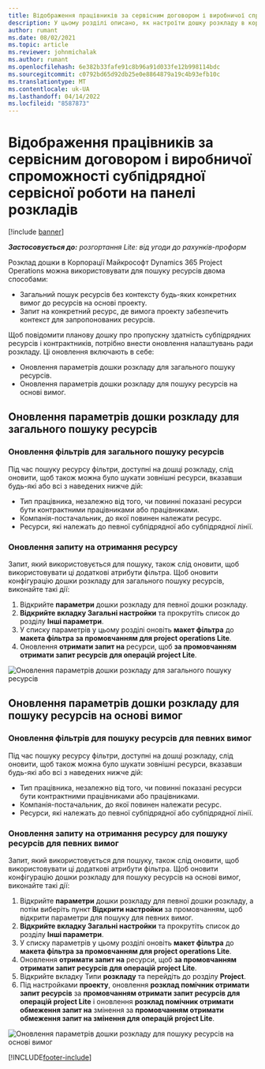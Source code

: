 ```yaml
---
title: Відображення працівників за сервісним договором і виробничої спроможності субпідрядної сервісної роботи на панелі розкладів
description: У цьому розділі описано, як настроїти дошку розкладу в корпорації Майкрософт Dynamics 365 Project Operations для відображення субпідрядної ємності ресурсів під час кадрових вимог до ресурсів проекту.
author: rumant
ms.date: 08/02/2021
ms.topic: article
ms.reviewer: johnmichalak
ms.author: rumant
ms.openlocfilehash: 6e382b33fafe91c8b96a91d033fe12b998114bdc
ms.sourcegitcommit: c0792bd65d92db25e0e8864879a19c4b93efb10c
ms.translationtype: MT
ms.contentlocale: uk-UA
ms.lasthandoff: 04/14/2022
ms.locfileid: "8587873"
---
```

# <a name="configure-schedule-board-to-show-contract-workers-and-subcontracted-capacity"></a>Відображення працівників за сервісним договором і виробничої спроможності субпідрядної сервісної роботи на панелі розкладів 

[!include [banner](../../includes/dataverse-preview.md)]

_**Застосовується до:** розгортання Lite: від угоди до рахунків-проформ_

Розклад дошки в Корпорації Майкрософт Dynamics 365 Project Operations можна використовувати для пошуку ресурсів двома способами:

- Загальний пошук ресурсів без контексту будь-яких конкретних вимог до ресурсів на основі проекту.
- Запит на конкретний ресурс, де вимога проекту забезпечить контекст для запропонованих ресурсів.

Щоб повідомити планову дошку про пропускну здатність субпідрядних ресурсів і контрактників, потрібно внести оновлення налаштувань ради розкладу. Ці оновлення включають в себе: 
- Оновлення параметрів дошки розкладу для загального пошуку ресурсів.
- Оновлення параметрів дошки розкладу для пошуку ресурсів на основі вимог.

## <a name="update-schedule-board-settings-for-general-resource-search"></a>Оновлення параметрів дошки розкладу для загального пошуку ресурсів
### <a name="update-filters-for-general-resource-search"></a>Оновлення фільтрів для загального пошуку ресурсів
Під час пошуку ресурсу фільтри, доступні на дошці розкладу, слід оновити, щоб також можна було шукати зовнішні ресурси, вказавши будь-які або всі з наведених нижче дій:
  - Тип працівника, незалежно від того, чи повинні показані ресурси бути контрактними працівниками або працівниками.
  - Компанія-постачальник, до якої повинен належати ресурс.
  - Ресурси, які належать до певної субпідрядної або субпідрядної лінії.
    
### <a name="update-retrieve-resource-query"></a>Оновлення запиту на отримання ресурсу
Запит, який використовується для пошуку, також слід оновити, щоб використовувати ці додаткові атрибути фільтра. Щоб оновити конфігурацію дошки розкладу для загального пошуку ресурсів, виконайте такі дії:  
1. Відкрийте **параметри** дошки розкладу для певної дошки розкладу.
2. **Відкрийте вкладку Загальні настройки** та прокрутіть список до розділу **Інші параметри**.
3. У списку параметрів у цьому розділі оновіть **макет фільтра** до **макета фільтра за промовчанням для project operations Lite**.
4. Оновлення **отримати запит на** ресурси, щоб **за промовчанням отримати запит ресурсів для операцій project Lite**.

![Оновлення параметрів дошки розкладу для загального пошуку ресурсів](../media/BoardSettings.png)  

## <a name="update-schedule-board-settings-for-requirementbased-resource-search"></a>Оновлення параметрів дошки розкладу для пошуку ресурсів на основі вимог
### <a name="update-filters-for-requirement-specific-resource-search"></a>Оновлення фільтрів для пошуку ресурсів для певних вимог 
Під час пошуку ресурсу фільтри, доступні на дошці розкладу, слід оновити, щоб також можна було шукати зовнішні ресурси, вказавши будь-які або всі з наведених нижче дій:
 - Тип працівника, незалежно від того, чи повинні показані ресурси бути контрактними працівниками або працівниками.
 - Компанія-постачальник, до якої повинен належати ресурс.
 - Ресурси, які належать до певної субпідрядної або субпідрядної лінії.

### <a name="update-retrieve-resource-query-for-requirement-specific-resource-search"></a>Оновлення запиту на отримання ресурсу для пошуку ресурсів для певних вимог 
Запит, який використовується для пошуку, також слід оновити, щоб використовувати ці додаткові атрибути фільтра. Щоб оновити конфігурацію дошки розкладу для пошуку ресурсів на основі вимог, виконайте такі дії:

1. Відкрийте **параметри** дошки розкладу для певної дошки розкладу, а потім виберіть пункт **Відкрити настройки** за промовчанням, щоб відкрити параметри для пошуку для певних вимог.
2. **Відкрийте вкладку Загальні настройки** та прокрутіть список до розділу **Інші параметри**.
3. У списку параметрів у цьому розділі оновіть **макет фільтра** до **макета фільтра за промовчанням для project operations Lite**.
4. Оновлення **отримати запит на** ресурси, щоб **за промовчанням отримати запит ресурсів для операцій project Lite**.
5. Відкрийте вкладку Типи **розкладу** та перейдіть до розділу **Project**.
6. Під настройками **проекту**, оновлення **розклад помічник отримати запит ресурсів** за **промовчанням отримати запит ресурсів для операцій project Lite** і оновлення **розклад помічник отримати обмеження запит на** змінення за **промовчанням отримати обмеження запит на змінення для операцій project Lite**.

![Оновлення параметрів дошки розкладу для пошуку ресурсів на основі вимог](../media/SASettings.png)  

[!INCLUDE[footer-include](../../includes/footer-banner.md)]
